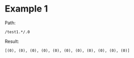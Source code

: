 # Example 1

Path:

```yapionpath
/test1.*/.0
```

Result:

```
[(0), (0), (0), (0), (0), (0), (0), (0), (0), (0), (0)]
```